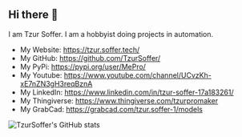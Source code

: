 ## Hi there 👋

I am Tzur Soffer. I am a hobbyist doing projects in automation.
- My Website: https://tzur.soffer.tech/
- My GitHub: https://github.com/TzurSoffer/
- My PyPi: https://pypi.org/user/MePro/
- My Youtube: https://www.youtube.com/channel/UCvzKh-xE7nZN3gH3reqBznA
- My LinkedIn: https://www.linkedin.com/in/tzur-soffer-17a183261/
- My Thingiverse: https://www.thingiverse.com/tzurpromaker
- My GrabCad: https://grabcad.com/tzur.soffer-1/models

![TzurSoffer's GitHub stats](https://github-readme-stats.vercel.app/api?username=TzurSoffer&show_icons=true&theme=dark)
